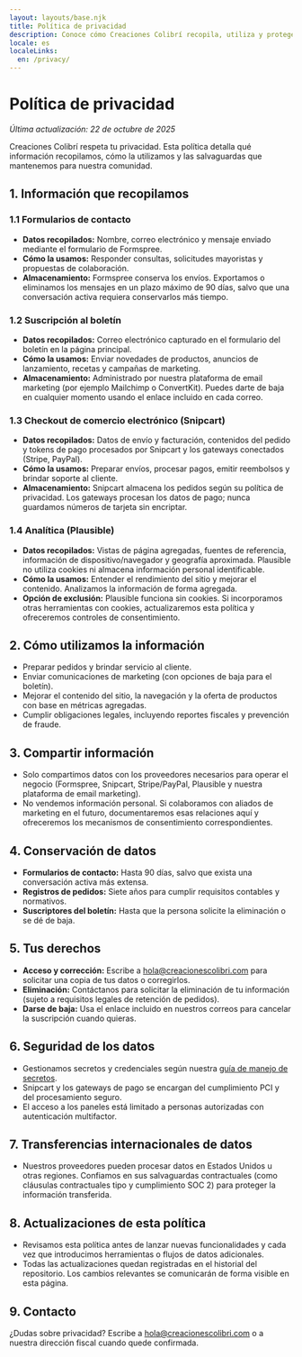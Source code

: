 ```yaml
---
layout: layouts/base.njk
title: Política de privacidad
description: Conoce cómo Creaciones Colibrí recopila, utiliza y protege los datos de clientes en formularios, checkout y analítica.
locale: es
localeLinks:
  en: /privacy/
---
```


# Política de privacidad

_Última actualización: 22 de octubre de 2025_

Creaciones Colibrí respeta tu privacidad. Esta política detalla qué información recopilamos, cómo la utilizamos y las salvaguardas que mantenemos para nuestra comunidad.

## 1. Información que recopilamos

### 1.1 Formularios de contacto
- **Datos recopilados:** Nombre, correo electrónico y mensaje enviado mediante el formulario de Formspree.
- **Cómo la usamos:** Responder consultas, solicitudes mayoristas y propuestas de colaboración.
- **Almacenamiento:** Formspree conserva los envíos. Exportamos o eliminamos los mensajes en un plazo máximo de 90 días, salvo que una conversación activa requiera conservarlos más tiempo.

### 1.2 Suscripción al boletín
- **Datos recopilados:** Correo electrónico capturado en el formulario del boletín en la página principal.
- **Cómo la usamos:** Enviar novedades de productos, anuncios de lanzamiento, recetas y campañas de marketing.
- **Almacenamiento:** Administrado por nuestra plataforma de email marketing (por ejemplo Mailchimp o ConvertKit). Puedes darte de baja en cualquier momento usando el enlace incluido en cada correo.

### 1.3 Checkout de comercio electrónico (Snipcart)
- **Datos recopilados:** Datos de envío y facturación, contenidos del pedido y tokens de pago procesados por Snipcart y los gateways conectados (Stripe, PayPal).
- **Cómo la usamos:** Preparar envíos, procesar pagos, emitir reembolsos y brindar soporte al cliente.
- **Almacenamiento:** Snipcart almacena los pedidos según su política de privacidad. Los gateways procesan los datos de pago; nunca guardamos números de tarjeta sin encriptar.

### 1.4 Analítica (Plausible)
- **Datos recopilados:** Vistas de página agregadas, fuentes de referencia, información de dispositivo/navegador y geografía aproximada. Plausible no utiliza cookies ni almacena información personal identificable.
- **Cómo la usamos:** Entender el rendimiento del sitio y mejorar el contenido. Analizamos la información de forma agregada.
- **Opción de exclusión:** Plausible funciona sin cookies. Si incorporamos otras herramientas con cookies, actualizaremos esta política y ofreceremos controles de consentimiento.

## 2. Cómo utilizamos la información
- Preparar pedidos y brindar servicio al cliente.
- Enviar comunicaciones de marketing (con opciones de baja para el boletín).
- Mejorar el contenido del sitio, la navegación y la oferta de productos con base en métricas agregadas.
- Cumplir obligaciones legales, incluyendo reportes fiscales y prevención de fraude.

## 3. Compartir información
- Solo compartimos datos con los proveedores necesarios para operar el negocio (Formspree, Snipcart, Stripe/PayPal, Plausible y nuestra plataforma de email marketing).
- No vendemos información personal. Si colaboramos con aliados de marketing en el futuro, documentaremos esas relaciones aquí y ofreceremos los mecanismos de consentimiento correspondientes.

## 4. Conservación de datos
- **Formularios de contacto:** Hasta 90 días, salvo que exista una conversación activa más extensa.
- **Registros de pedidos:** Siete años para cumplir requisitos contables y normativos.
- **Suscriptores del boletín:** Hasta que la persona solicite la eliminación o se dé de baja.

## 5. Tus derechos
- **Acceso y corrección:** Escribe a [hola@creacionescolibri.com](mailto:hola@creacionescolibri.com) para solicitar una copia de tus datos o corregirlos.
- **Eliminación:** Contáctanos para solicitar la eliminación de tu información (sujeto a requisitos legales de retención de pedidos).
- **Darse de baja:** Usa el enlace incluido en nuestros correos para cancelar la suscripción cuando quieras.

## 6. Seguridad de los datos
- Gestionamos secretos y credenciales según nuestra [guía de manejo de secretos](../../docs/operations/secrets-management.md).
- Snipcart y los gateways de pago se encargan del cumplimiento PCI y del procesamiento seguro.
- El acceso a los paneles está limitado a personas autorizadas con autenticación multifactor.

## 7. Transferencias internacionales de datos
- Nuestros proveedores pueden procesar datos en Estados Unidos u otras regiones. Confiamos en sus salvaguardas contractuales (como cláusulas contractuales tipo y cumplimiento SOC 2) para proteger la información transferida.

## 8. Actualizaciones de esta política
- Revisamos esta política antes de lanzar nuevas funcionalidades y cada vez que introducimos herramientas o flujos de datos adicionales.
- Todas las actualizaciones quedan registradas en el historial del repositorio. Los cambios relevantes se comunicarán de forma visible en esta página.

## 9. Contacto
¿Dudas sobre privacidad? Escribe a [hola@creacionescolibri.com](mailto:hola@creacionescolibri.com) o a nuestra dirección fiscal cuando quede confirmada.
